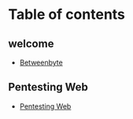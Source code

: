 # Table of contents

## welcome

* [Betweenbyte](README.md)

## Pentesting Web

* [Pentesting Web](Pentesting-web/README.md)